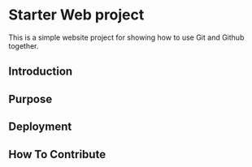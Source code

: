 # Starter Web project

This is a simple website project for showing how to use Git and Github together.

## Introduction

## Purpose

## Deployment

## How To Contribute